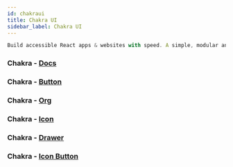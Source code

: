 ```yaml
---
id: chakraui
title: Chakra UI
sidebar_label: Chakra UI
---
```


```javascript
Build accessible React apps & websites with speed. A simple, modular and accessible component library that gives you all the building blocks you need to build your React applications.
```

### Chakra - [Docs](https://chakra-ui.com/getting-started)

### Chakra - [Button](https://chakra-ui.com/button)

### Chakra - [Org](https://chakra-ui.com/)

### Chakra - [Icon](https://chakra-ui.com/icon)

### Chakra - [Drawer](https://chakra-ui.com/drawer)

### Chakra - [Icon Button](https://chakra-ui.com/iconbutton)